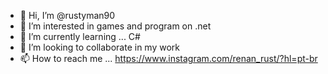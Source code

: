 - 👋 Hi, I’m @rustyman90
- 👀 I’m interested in games and program on .net
- 🌱 I’m currently learning ... C#
- 💞️ I’m looking to collaborate in my work
- 📫 How to reach me ... https://www.instagram.com/renan_rust/?hl=pt-br

<!---
rustyman90/rustyman90 is a ✨ special ✨ repository because its `README.md` (this file) appears on your GitHub profile.
You can click the Preview link to take a look at your changes.
--->

